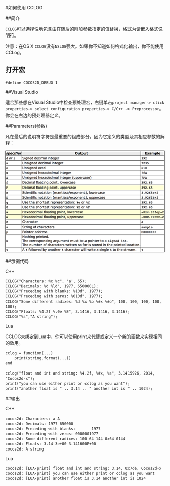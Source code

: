 #如何使用 CCLOG

##简介

`CCLOG`可以选择性地包含由在随后的附加参数指定的值替换，格式为请嵌入格式说明符。

注意：在OS X  `CCLOG`没有`NSLOG`强大。如果你不知道如何格式化输出，你不能使用CCLog。

## 打开宏

```
#define COCOS2D_DEBUG 1
```

##Visual Studio

适合那些想在Visual Studio中检查预处理宏，右键单击`project manager-> click properties-> select configuration properties-> C/C++ -> Preprocessor`。你会在右边的预处理器定义。

##Parameters(参数)

凡在最后的说明符字符是最重要的组成部分，因为它定义的类型及其相应参数的解释：

![img](res/argument.png)

##示例代码

C++

```
CCLOG("Characters: %c %c", 'a', 65);
CCLOG("Decimals: %d %ld", 1977, 650000L);
CCLOG("Preceding with blanks: %10d", 1977);
CCLOG("Preceding with zeros: %010d", 1977);
CCLOG("Some different radixes: %d %x %o %#x %#o", 100, 100, 100, 100, 100);
CCLOG("Floats: %4.2f %.0e %E", 3.1416, 3.1416, 3.1416);
CCLOG("%s","A string");
```

Lua

CCLOG未绑定到Lua中，你可以使用print来代替或定义一个新的函数来实现相同的效用。

```
cclog = function(...)
    print(string.format(...))
end

cclog("float and int and string: %4.2f, %#x, %s", 3.1415926, 2014, "Cocos2d-x");
print("you can use either print or cclog as you want");
print("another float is " .. 3.14 .. " another int is " .. 1024);
```

##输出

C++

```
cocos2d: Characters: a A
cocos2d: Decimals: 1977 650000
cocos2d: Preceding with blanks:       1977
cocos2d: Preceding with zeros: 0000001977
cocos2d: Some different radixes: 100 64 144 0x64 0144
cocos2d: Floats: 3.14 3e+00 3.141600E+00
cocos2d: A string
```

Lua

```
cocos2d: [LUA-print] float and int and string: 3.14, 0x7de, Cocos2d-x
cocos2d: [LUA-print] you can use either print or cclog as you want
cocos2d: [LUA-print] another float is 3.14 another int is 1024
```